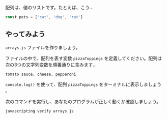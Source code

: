 配列は、値のリストです。たとえば、こう...

```js
const pets = ['cat', 'dog', 'rat']
```

## やってみよう

`arrays.js` ファイルを作りましょう。

ファイルの中で、配列を表す変数 `pizzaToppings` を定義してください。配列は次の3つの文字列変数を順番通りに含みます...

`tomato sauce, cheese, pepperoni`

`console.log()` を使って、配列 `pizzaToppings` をターミナルに表示しましょう
。

次のコマンドを実行し、あなたのプログラムが正しく動くか確認しましょう。

```bash
javascripting verify arrays.js
```

